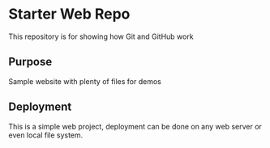 # Starter Web Repo

This repository is for showing how Git and GitHub work

## Purpose

Sample website with plenty of files for demos

## Deployment

This is a simple web project, deployment can be done on any web server or even local file system.